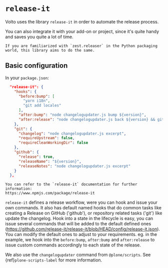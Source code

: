 # `release-it`

Volto uses the library `release-it` in order to automate the release process.

You can also integrate it with your add-on or project, since it's quite handy and saves you quite a lot of time.

```{note}
If you are familiarized with `zest.releaser` in the Python packaging world, this library aims to do the same.
```

## Basic configuration

In your `package.json`:

```json
  "release-it": {
    "hooks": {
      "before:bump": [
        "yarn i18n",
        "git add locales"
      ],
      "after:bump": "node changelogupdater.js bump ${version}",
      "after:release": "node changelogupdater.js back ${version} && git commit -am 'Back to development' && git push"
    },
    "git": {
      "changelog": "node changelogupdater.js excerpt",
      "requireUpstream": false,
      "requireCleanWorkingDir": false
    },
    "github": {
      "release": true,
      "releaseName": "${version}",
      "releaseNotes": "node changelogupdater.js excerpt"
    }
  },
```

```{note}
You can refer to the `release-it` documentation for further information:
https://www.npmjs.com/package/release-it
```

`release-it` defines a release workflow, were you can hook and issue your own commands.
It also has default named hooks that do common tasks like creating a Release on GitHub ('github'), or repository related tasks ('git') like update the changelog.
Hook into a state in the lifecycle is easy, you can issue several commands that will be added to the default defined ones (https://github.com/release-it/release-it/blob/HEAD/config/release-it.json).
You can modify the default ones to adjust to your requirements.
eg. in the example, we hook into the `before:bump`, `after:bump` and `after:release` to issue custom commands accordingly to each state of the release.

We also use the `changelogupdater` command from `@plone/scripts`. See {ref}`plone-scripts-label` for more information.
